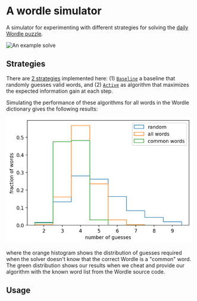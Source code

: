 # A wordle simulator

A simulator for experimenting with different strategies for solving the [daily
Wordle puzzle](https://www.powerlanguage.co.uk/wordle/).

![An example solve](assets/solve.gif)

## Strategies

There are [2 strategies](src/strategy) implemented here: (1)
[`Baseline`](src/strategy/baseline.rs) a baseline that randomly guesses valid
words, and (2) [`Active`](src/strategy/active.rs) as algorithm that maximizes
the expected information gain at each step.

Simulating the performance of these algorithms for all words in the Wordle
dictionary gives the following results:

<img src="assets/figure.png" width=500 alt="The performance of our strategies">

where the orange histogram shows the distribution of guesses required when the
solver doesn't know that the correct Wordle is a "common" word. The green
distribution shows our results when we cheat and provide our algorithm with the
known word list from the Wordle source code.

## Usage
